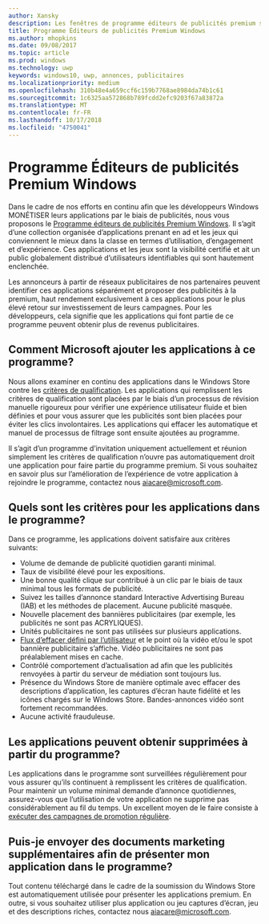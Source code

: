 ```yaml
---
author: Xansky
description: Les fenêtres de programme éditeurs de publicités premium se compose d’une collection organisée d’applications prenant en ad qui peuvent cibler des réseaux publicitaires de l’espace avec premium, haut rendement des publicités. Dans ce programme, les applications sont haut de gamme en termes d’utilisation, d’engagement et d’expérience.
title: Programme Éditeurs de publicités Premium Windows
ms.author: mhopkins
ms.date: 09/08/2017
ms.topic: article
ms.prod: windows
ms.technology: uwp
keywords: windows10, uwp, annonces, publicitaires
ms.localizationpriority: medium
ms.openlocfilehash: 310b48e4a659ccf6c159b7768ae8984da74b1c61
ms.sourcegitcommit: 1c6325aa572868b789fcdd2efc9203f67a83872a
ms.translationtype: MT
ms.contentlocale: fr-FR
ms.lasthandoff: 10/17/2018
ms.locfileid: "4750041"
---
```

# <a name="windows-premium-ads-publishers-program"></a>Programme Éditeurs de publicités Premium Windows

Dans le cadre de nos efforts en continu afin que les développeurs Windows MONÉTISER leurs applications par le biais de publicités, nous vous proposons le [Programme éditeurs de publicités Premium Windows](http://www.windowspremiumapps.com). Il s’agit d’une collection organisée d’applications prenant en ad et les jeux qui conviennent le mieux dans la classe en termes d’utilisation, d’engagement et d’expérience. Ces applications et les jeux sont la visibilité certifié et ait un public globalement distribué d’utilisateurs identifiables qui sont hautement enclenchée.

Les annonceurs à partir de réseaux publicitaires de nos partenaires peuvent identifier ces applications séparément et proposer des publicités à la premium, haut rendement exclusivement à ces applications pour le plus élevé retour sur investissement de leurs campagnes. Pour les développeurs, cela signifie que les applications qui font partie de ce programme peuvent obtenir plus de revenus publicitaires.

## <a name="how-does-microsoft-add-apps-to-this-program"></a>Comment Microsoft ajouter les applications à ce programme? 

Nous allons examiner en continu des applications dans le Windows Store contre les [critères de qualification](#what-are-the-criteria-for-apps-in-the-program). Les applications qui remplissent les critères de qualification sont placées par le biais d’un processus de révision manuelle rigoureux pour vérifier une expérience utilisateur fluide et bien définies et pour vous assurer que les publicités sont bien placées pour éviter les clics involontaires. Les applications qui effacer les automatique et manuel de processus de filtrage sont ensuite ajoutées au programme.

Il s’agit d’un programme d’invitation uniquement actuellement et réunion simplement les critères de qualification n’ouvre pas automatiquement droit une application pour faire partie du programme premium. Si vous souhaitez en savoir plus sur l’amélioration de l’expérience de votre application à rejoindre le programme, contactez nous aiacare@microsoft.com.

## <a name="what-are-the-criteria-for-apps-in-the-program"></a>Quels sont les critères pour les applications dans le programme?

Dans ce programme, les applications doivent satisfaire aux critères suivants:

* Volume de demande de publicité quotidien garanti minimal. 
* Taux de visibilité élevé pour les expositions. 
* Une bonne qualité clique sur contribué à un clic par le biais de taux minimal tous les formats de publicité. 
* Suivez les tailles d’annonce standard Interactive Advertising Bureau (IAB) et les méthodes de placement. Aucune publicité masquée.
* Nouvelle placement des bannières publicitaires (par exemple, les publicités ne sont pas ACRYLIQUES).
* Unités publicitaires ne sont pas utilisées sur plusieurs applications.
* [Flux d’effacer défini par l’utilisateur](https://blogs.windows.com/buildingapps/2017/08/31/best-practices-using-video-ads-windows-apps/) et le point où la vidéo et/ou le spot bannière publicitaire s’affiche. Vidéo publicitaires ne sont pas préalablement mises en cache. 
* Contrôlé comportement d’actualisation ad afin que les publicités renvoyées à partir du serveur de médiation sont toujours lus.
* Présence du Windows Store de manière optimale avec effacer des descriptions d’application, les captures d’écran haute fidélité et les icônes chargés sur le Windows Store. Bandes-annonces vidéo sont fortement recommandées.
* Aucune activité frauduleuse.

## <a name="can-apps-get-removed-from-the-program"></a>Les applications peuvent obtenir supprimées à partir du programme?

Les applications dans le programme sont surveillées régulièrement pour vous assurer qu’ils continuent à remplissent les critères de qualification. Pour maintenir un volume minimal demande d’annonce quotidiennes, assurez-vous que l’utilisation de votre application ne supprime pas considérablement au fil du temps. Un excellent moyen de le faire consiste à [exécuter des campagnes de promotion régulière](https://developer.microsoft.com/en-us/store/promote-your-apps).

## <a name="can-i-provide-additional-marketing-material-to-showcase-my-app-in-the-program"></a>Puis-je envoyer des documents marketing supplémentaires afin de présenter mon application dans le programme? 

Tout contenu téléchargé dans le cadre de la soumission du Windows Store est automatiquement utilisée pour présenter les applications premium. En outre, si vous souhaitez utiliser plus application ou jeu captures d’écran, jeu et des descriptions riches, contactez nous aiacare@microsoft.com.
